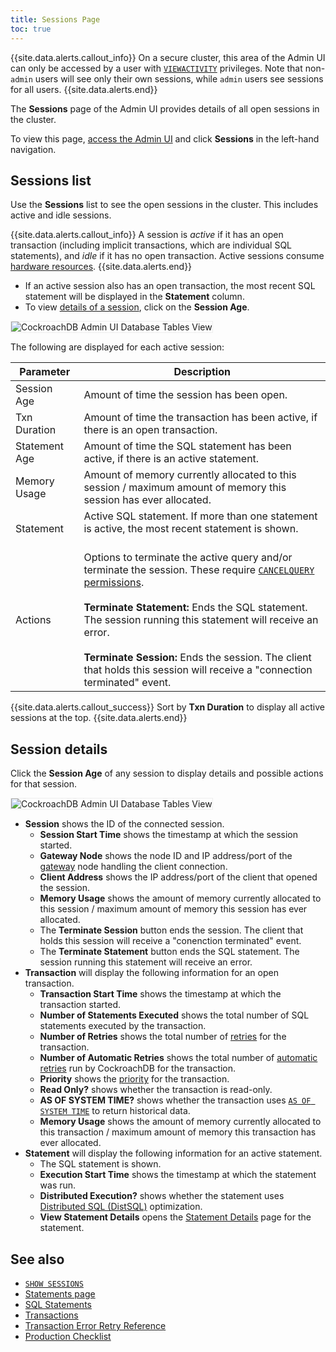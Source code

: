 ```yaml
---
title: Sessions Page
toc: true
---
```


{{site.data.alerts.callout_info}}
On a secure cluster, this area of the Admin UI can only be accessed by a user with [`VIEWACTIVITY`](authorization.html#assign-privileges) privileges. Note that non-`admin` users will see only their own sessions, while `admin` users see sessions for all users.
{{site.data.alerts.end}}

The **Sessions** page of the Admin UI provides details of all open sessions in the cluster.

To view this page, [access the Admin UI](admin-ui-overview.html#admin-ui-access) and click **Sessions** in the left-hand navigation.

## Sessions list

Use the **Sessions** list to see the open sessions in the cluster. This includes active and idle sessions. 

{{site.data.alerts.callout_info}}
A session is *active* if it has an open transaction (including implicit transactions, which are individual SQL statements), and *idle* if it has no open transaction. Active sessions consume [hardware resources](recommended-production-settings.html#hardware).
{{site.data.alerts.end}}

- If an active session also has an open transaction, the most recent SQL statement will be displayed in the **Statement** column.
- To view [details of a session](#session-details), click on the **Session Age**.

<img src="{{ 'images/v20.2/admin_ui_sessions.png' | relative_url }}" alt="CockroachDB Admin UI Database Tables View" style="border:1px solid #eee;max-width:100%" />

The following are displayed for each active session:

Parameter | Description
--------- | -----------
Session Age | Amount of time the session has been open.
Txn Duration | Amount of time the transaction has been active, if there is an open transaction.
Statement Age | Amount of time the SQL statement has been active, if there is an active statement.
Memory Usage | Amount of memory currently allocated to this session / maximum amount of memory this session has ever allocated.
Statement | Active SQL statement. If more than one statement is active, the most recent statement is shown.<br><br>
Actions | Options to terminate the active query and/or terminate the session. These require [`CANCELQUERY` permissions](authorization.html#assign-privileges).<br><br>**Terminate Statement:** Ends the SQL statement. The session running this statement will receive an error.<br><br>**Terminate Session:** Ends the session. The client that holds this session will receive a "connection terminated" event.

{{site.data.alerts.callout_success}}
Sort by **Txn Duration** to display all active sessions at the top.
{{site.data.alerts.end}}

## Session details

Click the **Session Age** of any session to display details and possible actions for that session.

<img src="{{ 'images/v20.2/admin_ui_sessions_details.png' | relative_url }}" alt="CockroachDB Admin UI Database Tables View" style="border:1px solid #eee;max-width:100%" />

- **Session** shows the ID of the connected session.
	- **Session Start Time** shows the timestamp at which the session started.
	- **Gateway Node** shows the node ID and IP address/port of the [gateway](life-of-a-distributed-transaction.html#gateway) node handling the client connection.
	- **Client Address** shows the IP address/port of the client that opened the session.
	- **Memory Usage** shows the amount of memory currently allocated to this session / maximum amount of memory this session has ever allocated.
	- The **Terminate Session** button ends the session. The client that holds this session will receive a "conenction terminated" event.
	- The **Terminate Statement** button ends the SQL statement. The session running this statement will receive an error.
- **Transaction** will display the following information for an open transaction.
	- **Transaction Start Time** shows the timestamp at which the transaction started.
	- **Number of Statements Executed** shows the total number of SQL statements executed by the transaction.
	- **Number of Retries** shows the total number of [retries](transactions.html#transaction-retries) for the transaction.
	- **Number of Automatic Retries** shows the total number of [automatic retries](transactions.html#automatic-retries) run by CockroachDB for the transaction.
	- **Priority** shows the [priority](transactions#transaction-priorities) for the transaction.
	- **Read Only?** shows whether the transaction is read-only.
	- **AS OF SYSTEM TIME?** shows whether the transaction uses [`AS OF SYSTEM TIME`](performance-best-practices-overview#use-as-of-system-time-to-decrease-conflicts-with-long-running-queries) to return historical data.
	- **Memory Usage** shows the amount of memory currently allocated to this transaction / maximum amount of memory this transaction has ever allocated.
- **Statement** will display the following information for an active statement.
	- The SQL statement is shown.
	- **Execution Start Time** shows the timestamp at which the statement was run.
	- **Distributed Execution?** shows whether the statement uses [Distributed SQL (DistSQL)](architecture/sql-layer.html#distsql) optimization.
	- **View Statement Details** opens the [Statement Details](admin-ui-statements-page.html#statement-details-page) page for the statement.

## See also

- [`SHOW SESSIONS`](show-sessions.html)
- [Statements page](admin-ui-statements-page.html)
- [SQL Statements](sql-statements.html)
- [Transactions](transactions.html)
- [Transaction Error Retry Reference](transaction-retry-error-reference.html)
- [Production Checklist](recommended-production-settings.html#hardware)